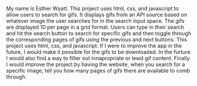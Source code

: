 My name is Esther Wyatt. This project uses html, css, and javascript to allow users to search for gifs. It displays gifs from an API source based on whatever image the user searches for in the search input space. The gifs are displayed 10 per page in a grid format. Users can type in their search and hit the search button to search for specific gifs and then toggle through the corresponding pages of gifs using the previous and next buttons. 
This project uses html, css, and javascript. If I were to improve the app in the future, I would make it possible for the gifs to be downloaded. In the furture I would also find a way to filter out innapropriate or lewd gif content. Finally I would improve the project by having the website, when you search for a specific image, tell you how many pages of gifs there are available to comb through.
